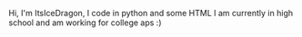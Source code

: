 Hi, I'm ItsIceDragon,
I code in python and some HTML
I am currently in high school and am working for college aps :)
